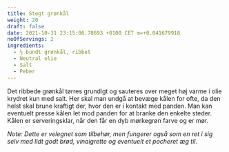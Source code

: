```yaml
---
title: Stegt grønkål
weight: 20
draft: false
date: 2021-10-31 23:15:06.78693 +0100 CET m=+0.041679918
noOfServings: 2
ingredients:
  - ½ bundt grønkål, ribbet
  - Neutral olie
  - Salt
  - Peber
---
```




Det ribbede grønkål tørres grundigt og sauteres over meget høj varme i
olie krydret kun med salt. Her skal man undgå at bevæge kålen for ofte,
da den helst skal brune kraftigt der, hvor den er i kontakt med panden.
Man kan eventuelt presse kålen let mod panden for at branke den enkelte
steder. Kålen er serveringsklar, når den får en dyb mørkegrøn farve og
er mør.

*Note: Dette er velegnet som tilbehør, men fungerer også som en ret i
sig selv med lidt godt brød, vinaigrette og eventuelt et pocheret æg
til.*

